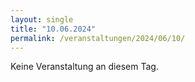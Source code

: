 ```yaml
---
layout: single
title: "10.06.2024"
permalink: /veranstaltungen/2024/06/10/
---
```


Keine Veranstaltung an diesem Tag.
